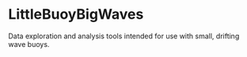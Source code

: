 # LittleBuoyBigWaves
Data exploration and analysis tools intended for use with small, drifting wave buoys.
